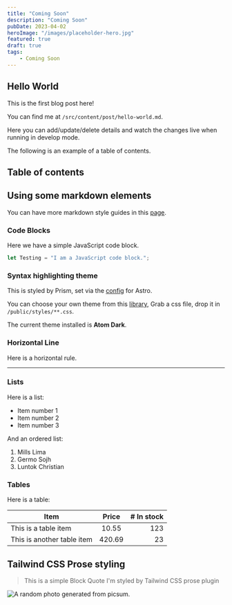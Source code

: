 ```yaml
---
title: "Coming Soon"
description: "Coming Soon"
pubDate: 2023-04-02
heroImage: "/images/placeholder-hero.jpg"
featured: true
draft: true
tags:
    - Coming Soon
---
```


## Hello World

This is the first blog post here!

You can find me at <code>/src/content/post/hello-world.md</code>.

Here you can add/update/delete details and watch the changes live when running in develop mode.

The following is an example of a table of contents.

## Table of contents

## Using some markdown elements

You can have more markdown style guides in this [page](/blog/markdown-style-guide).

### Code Blocks

Here we have a simple JavaScript code block.

```js
let Testing = "I am a JavaScript code block.";
```

### Syntax highlighting theme

This is styled by Prism, set via the [config](https://docs.astro.build/en/guides/markdown-content/#syntax-highlighting) for Astro.

You can choose your own theme from this [library](https://github.com/PrismJS/prism-themes), Grab a css file, drop it in <code>/public/styles/\*\*.css</code>.

The current theme installed is **Atom Dark**.

### Horizontal Line

Here is a horizontal rule.

---

### Lists

Here is a list:

-   Item number 1
-   Item number 2
-   Item number 3

And an ordered list:

1. Mills Lima
2. Germo Sojh
3. Luntok Christian

### Tables

Here is a table:

| Item                       | Price  | # In stock |
| -------------------------- | :----: | ---------: |
| This is a table item       | 10.55  |        123 |
| This is another table item | 420.69 |         23 |

## Tailwind CSS Prose styling

> This is a simple Block Quote
> I'm styled by Tailwind CSS prose plugin

<Image
    src="https://picsum.photos/600/380?random=1"
    alt="A random photo generated from picsum."
    width={600}
    height={380}
/>
